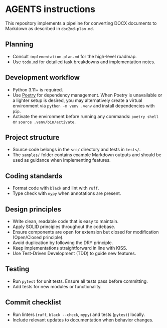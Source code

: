 # AGENTS instructions

This repository implements a pipeline for converting DOCX documents to Markdown as described in `doc2md-plan.md`.

## Planning
- Consult `implementation-plan.md` for the high-level roadmap.
- Use `todo.md` for detailed task breakdowns and implementation notes.

## Development workflow
- Python 3.11+ is required.
- Use [Poetry](https://python-poetry.org/) for dependency management. When Poetry is unavailable or a lighter setup is desired, you may alternatively create a virtual environment via `python -m venv .venv` and install dependencies with `pip`.
- Activate the environment before running any commands: `poetry shell` or `source .venv/bin/activate`.

## Project structure
- Source code belongs in the `src/` directory and tests in `tests/`.
- The `samples/` folder contains example Markdown outputs and should be used as guidance when implementing features.

## Coding standards
- Format code with `black` and lint with `ruff`.
- Type check with `mypy` when annotations are present.

## Design principles
- Write clean, readable code that is easy to maintain.
- Apply SOLID principles throughout the codebase.
- Ensure components are open for extension but closed for modification (Open/Closed principle).
- Avoid duplication by following the DRY principle.
- Keep implementations straightforward in line with KISS.
- Use Test-Driven Development (TDD) to guide new features.

## Testing
- Run `pytest` for unit tests. Ensure all tests pass before committing.
- Add tests for new modules or functionality.

## Commit checklist
- Run linters (`ruff`, `black --check`, `mypy`) and tests (`pytest`) locally.
- Include relevant updates to documentation when behavior changes.

